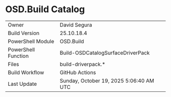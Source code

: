 ﻿# OSD.Build Catalog

| | |
|-|-|
| Owner | David Segura |
| Build Version | 25.10.18.4 |
| PowerShell Module | OSD.Build |
| PowerShell Function | Build-OSDCatalogSurfaceDriverPack |
| Files | build-driverpack.* |
| Build Workflow | GitHub Actions |
| Last Update | Sunday, October 19, 2025 5:06:40 AM UTC |
